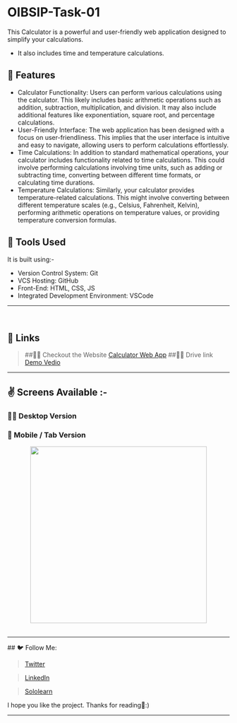 # OIBSIP-Task-01

This Calculator is a powerful and user-friendly web application designed to simplify your calculations.

- It also includes time and temperature calculations.

## 📌 Features

- Calculator Functionality: Users can perform various calculations using the calculator. This likely includes basic arithmetic operations such as addition, subtraction, multiplication, and division. It may also include additional features like exponentiation, square root, and percentage calculations.
- User-Friendly Interface: The web application has been designed with a focus on user-friendliness. This implies that the user interface is intuitive and easy to navigate, allowing users to perform calculations effortlessly.
- Time Calculations: In addition to standard mathematical operations, your calculator includes functionality related to time calculations. This could involve performing calculations involving time units, such as adding or subtracting time, converting between different time formats, or calculating time durations.
- Temperature Calculations: Similarly, your calculator provides temperature-related calculations. This might involve converting between different temperature scales (e.g., Celsius, Fahrenheit, Kelvin), performing arithmetic operations on temperature values, or providing temperature conversion formulas.
  <br/>

## 🔨 Tools Used

It is built using:-

- Version Control System: Git
- VCS Hosting: GitHub
- Front-End: HTML, CSS, JS
- Integrated Development Environment: VSCode
<hr/>
<br/>

## 🔗 Links

> ##💁‍♂️ Checkout the Website [Calculator Web App](https://hemantk1234.github.io/OIBSIP-Task-01/)
> ##💁‍♂️ Drive link [Demo Vedio](https://drive.google.com/file/d/1Ks3XoB4QkbLtYFA8wlOrSCCXOBDD6rBC/view?usp=drive_link)
> <br/>

<hr/>

## ✌️ Screens Available :-

### 🧑‍💻 Desktop Version

### 📲 Mobile / Tab Version

<div align="center">
    <img src="https://github.com/Hemantk1234/OIBSIP-Task-01/assets/125623888/690b0faf-807d-419f-8873-22bc63298c7d" width="400px"</img>
</div>
<br/>
<hr/>
## 🐦 Follow Me:

> [Twitter](https://twitter.com/HemantkEtc116)

> [LinkedIn](https://www.linkedin.com/in/hemant-kumbhalkar-87393b235/)

> [Sololearn](https://www.sololearn.com/profile/24572821)

I hope you like the project. Thanks for reading🙋:)

<hr/>
<br/>
